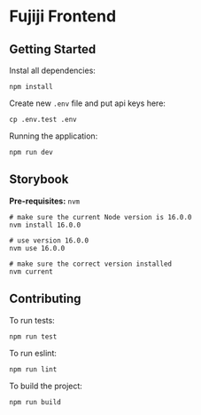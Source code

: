 # Fujiji Frontend

## Getting Started



Instal all dependencies:
```
npm install
```

Create new `.env` file and put api keys here:
```
cp .env.test .env
```

Running the application:
```
npm run dev
```

## Storybook

**Pre-requisites:** `nvm`

```
# make sure the current Node version is 16.0.0
nvm install 16.0.0

# use version 16.0.0
nvm use 16.0.0

# make sure the correct version installed
nvm current
```

## Contributing

To run tests:
```
npm run test
```

To run eslint:
```
npm run lint
```

To build the project:
```
npm run build
```
